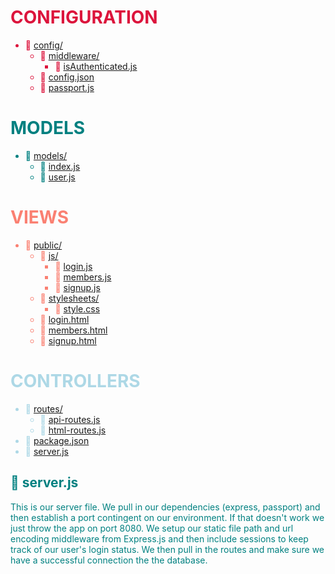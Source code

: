 

<span style='color: crimson;'>

# CONFIGURATION

* :file_folder: [config/](./config)
  * :file_folder: [middleware/](./config/middleware)
    * :page_facing_up: [isAuthenticated.js](./config/middleware/isAuthenticated.js)
  * :page_facing_up: [config.json](./config/config.json)
  * :page_facing_up: [passport.js](./config/passport.js)

</span>

<span style='color: teal;'>

# MODELS
* :file_folder: [models/](./models)
  * :page_facing_up: [index.js](./models/index.js)
  * :page_facing_up: [user.js](./models/user.js)

<span style='color:salmon'>

# VIEWS

* :file_folder: [public/](./public)
  * :file_folder: [js/](./public/js)
    * :page_facing_up: [login.js](./public/js/login.js)
    * :page_facing_up: [members.js](./public/js/members.js)
    * :page_facing_up: [signup.js](./public/js/signup.js)
  * :file_folder: [stylesheets/](./public/stylesheets)
    * :page_facing_up: [style.css](./public/stylesheets/style.css)
  * :file_folder: [login.html](./public/login.html)
  * :file_folder: [members.html](./public/members.html)
  * :file_folder: [signup.html](./public/signup.html)


</span>
<span style='color: lightblue;'>

# CONTROLLERS
* :file_folder: [routes/](./routes)
  * :page_facing_up: [api-routes.js](./routes/api-routes.js)
  * :page_facing_up: [html-routes.js](./routes/html-routes.js)
* :page_facing_up: [package.json](./package.json)
* :page_facing_up: [server.js](./server.js)
  
</span>



## :page_facing_up: server.js
This is our server file. We pull in our dependencies (express, passport) and then establish a port contingent on our environment. If that doesn't work we just throw the app on port 8080. We setup our static file path and url encoding middleware from Express.js and then include sessions to keep track of our user's login status. We then pull in the routes and make sure we have a successful connection the the database. 



